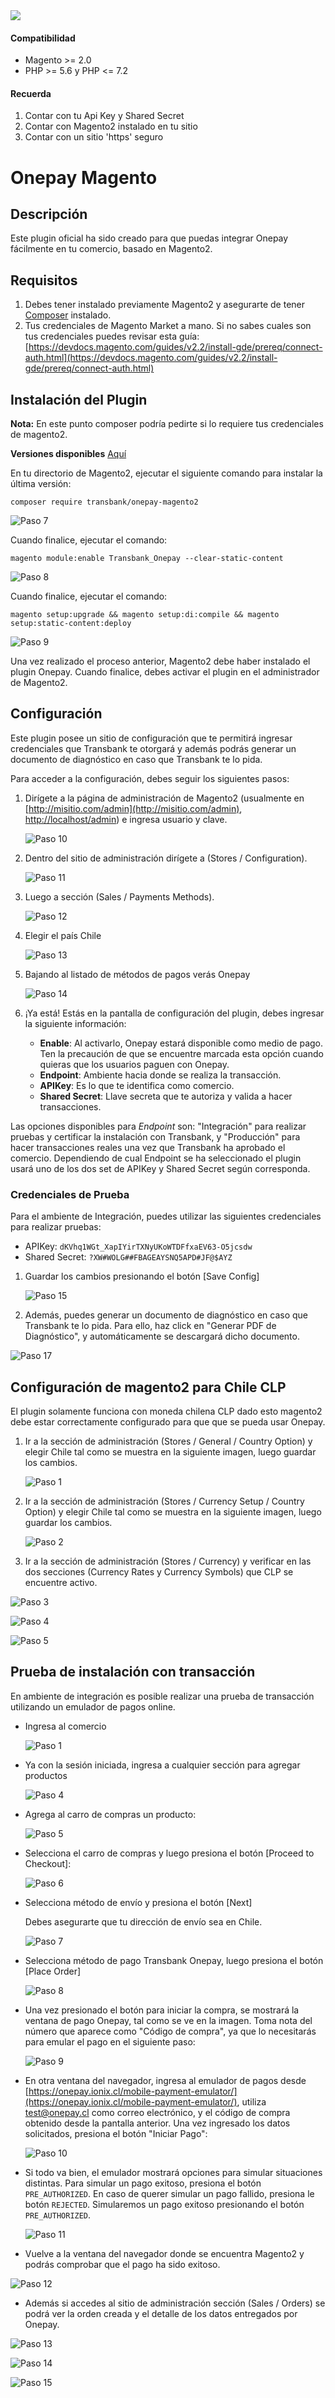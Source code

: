 <div class="data-menu-side-right">
  <div class="btn-side-right"><span><img src="/images/navbar.png"></span></div>
  <div class="block-cantainer">
    <h4>Compatibilidad</h4>
    <ul>
      <li>Magento >= 2.0</li>
      <li>PHP >= 5.6 y PHP <= 7.2</li>
    </ul>
    <h4>Recuerda</h4>
    <ol>
      <li>Contar con tu Api Key y Shared Secret</li>
      <li>Contar con Magento2 instalado en tu sitio</li>
      <li>Contar con un sitio 'https' seguro</li>
    </ol>
  </div>
</div>

<h1 class="toc-ignore">Onepay Magento</h1>
<h1 style="display: none;">Onepay</h1>

## Descripción

Este plugin oficial ha sido creado para que puedas integrar Onepay fácilmente en tu comercio, basado en Magento2.

## Requisitos

1. Debes tener instalado previamente Magento2 y asegurarte de tener [Composer](https://getcomposer.org) instalado.
2. Tus credenciales de Magento Market a mano. Si no sabes cuales son tus credenciales puedes revisar esta guía: [https://devdocs.magento.com/guides/v2.2/install-gde/prereq/connect-auth.html](https://devdocs.magento.com/guides/v2.2/install-gde/prereq/connect-auth.html)

## Instalación del Plugin

**Nota:** En este punto composer podría pedirte si lo requiere tus credenciales de magento2.

**Versiones disponibles** [Aquí](https://packagist.org/packages/transbank/onepay-magento2)

En tu directorio de Magento2, ejecutar el siguiente comando para instalar la última versión:

    composer require transbank/onepay-magento2

  ![Paso 7](/images/plug/mage/onepay/paso7.png)

Cuando finalice, ejecutar el comando:

    magento module:enable Transbank_Onepay --clear-static-content

  ![Paso 8](/images/plug/mage/onepay/paso8.png)

Cuando finalice, ejecutar el comando:

    magento setup:upgrade && magento setup:di:compile && magento setup:static-content:deploy

  ![Paso 9](/images/plug/mage/onepay/paso9.png)

Una vez realizado el proceso anterior, Magento2 debe haber instalado el plugin Onepay. Cuando finalice, debes activar el plugin en el administrador de Magento2.

## Configuración

Este plugin posee un sitio de configuración que te permitirá ingresar credenciales que Transbank te otorgará y además podrás generar un documento de diagnóstico en caso que Transbank te lo pida.

Para acceder a la configuración, debes seguir los siguientes pasos:

1. Dirígete a la página de administración de Magento2 (usualmente en [http://misitio.com/admin](http://misitio.com/admin), [http://localhost/admin](http://localhost/admin)) e ingresa usuario y clave.

    ![Paso 10](/images/plug/mage/onepay/paso10.png)

2. Dentro del sitio de administración dirígete a (Stores / Configuration).

    ![Paso 11](/images/plug/mage/onepay/paso11.png)

3. Luego a sección (Sales / Payments Methods).

    ![Paso 12](/images/plug/mage/onepay/paso12.png)

4. Elegir el país Chile

    ![Paso 13](/images/plug/mage/onepay/paso13.png)

5. Bajando al listado de métodos de pagos verás Onepay

    ![Paso 14](/images/plug/mage/onepay/paso14.png)

6. ¡Ya está! Estás en la pantalla de configuración del plugin, debes ingresar la siguiente información:

   * **Enable**: Al activarlo, Onepay estará disponible como medio de pago. Ten la precaución de que se encuentre marcada esta opción cuando quieras que los usuarios paguen con Onepay.
   * **Endpoint**: Ambiente hacia donde se realiza la transacción.
   * **APIKey**: Es lo que te identifica como comercio.
   * **Shared Secret**: Llave secreta que te autoriza y valida a hacer transacciones.

  Las opciones disponibles para _Endpoint_ son: "Integración" para realizar pruebas y certificar la instalación con Transbank, y "Producción" para hacer transacciones reales una vez que Transbank ha aprobado el comercio. Dependiendo de cual Endpoint se ha seleccionado el plugin usará uno de los dos set de APIKey y Shared Secret según corresponda.

### Credenciales de Prueba

Para el ambiente de Integración, puedes utilizar las siguientes credenciales para realizar pruebas:

* APIKey: `dKVhq1WGt_XapIYirTXNyUKoWTDFfxaEV63-O5jcsdw`
* Shared Secret: `?XW#WOLG##FBAGEAYSNQ5APD#JF@$AYZ`

1. Guardar los cambios presionando el botón [Save Config]

   ![Paso 15](/images/plug/mage/onepay/paso15.png)

2. Además, puedes generar un documento de diagnóstico en caso que Transbank te lo pida. Para ello, haz click en "Generar PDF de Diagnóstico", y automáticamente se descargará dicho documento.

  ![Paso 17](/images/plug/mage/onepay/paso17.png)

## Configuración de magento2 para Chile CLP

El plugin solamente funciona con moneda chilena CLP dado esto magento2 debe estar correctamente configurado para que que se pueda usar Onepay.

1. Ir a la sección de administración (Stores / General / Country Option) y elegir Chile tal como se muestra en la siguiente imagen, luego guardar los cambios.

    ![Paso 1](/images/plug/mage/onepay/clp1.png)

2. Ir a la sección de administración (Stores / Currency Setup / Country Option) y elegir Chile tal como se muestra en la siguiente imagen, luego guardar los cambios.

    ![Paso 2](/images/plug/mage/onepay/clp2.png)

3. Ir a la sección de administración (Stores / Currency) y verificar en las dos secciones (Currency Rates y Currency Symbols) que CLP se encuentre activo.

  ![Paso 3](/images/plug/mage/onepay/clp3.png)

  ![Paso 4](/images/plug/mage/onepay/clp4.png)

  ![Paso 5](/images/plug/mage/onepay/clp5.png)

## Prueba de instalación con transacción

En ambiente de integración es posible realizar una prueba de transacción utilizando un emulador de pagos online.

* Ingresa al comercio

  ![Paso 1](/images/plug/mage/onepay/paso18.png)

* Ya con la sesión iniciada, ingresa a cualquier sección para agregar productos

  ![Paso 4](/images/plug/mage/onepay/paso19.png)

* Agrega al carro de compras un producto:

  ![Paso 5](/images/plug/mage/onepay/paso20.png)

* Selecciona el carro de compras y luego presiona el botón [Proceed to Checkout]:

  ![Paso 6](/images/plug/mage/onepay/paso21.png)

* Selecciona método de envío y presiona el botón [Next]

  Debes asegurarte que tu dirección de envío sea en Chile.

  ![Paso 7](/images/plug/mage/onepay/paso22.png)

* Selecciona método de pago Transbank Onepay, luego presiona el botón [Place Order]

  ![Paso 8](/images/plug/mage/onepay/paso23.png)

* Una vez presionado el botón para iniciar la compra, se mostrará la ventana de pago Onepay, tal como se ve en la imagen. Toma nota del número que aparece como "Código de compra", ya que lo necesitarás para emular el pago en el siguiente paso:

  ![Paso 9](/images/plug/mage/onepay/paso24.png)

* En otra ventana del navegador, ingresa al emulador de pagos desde [https://onepay.ionix.cl/mobile-payment-emulator/](https://onepay.ionix.cl/mobile-payment-emulator/), utiliza test@onepay.cl como correo electrónico, y el código de compra obtenido desde la pantalla anterior. Una vez ingresado los datos solicitados, presiona el botón "Iniciar Pago":

  ![Paso 10](/images/plug/mage/onepay/paso25.png)

* Si todo va bien, el emulador mostrará opciones para simular situaciones distintas. Para simular un pago exitoso, presiona el botón `PRE_AUTHORIZED`. En caso de querer simular un pago fallido, presiona le botón `REJECTED`. Simularemos un pago exitoso presionando el botón `PRE_AUTHORIZED`.

  ![Paso 11](/images/plug/mage/onepay/paso26.png)

* Vuelve a la ventana del navegador donde se encuentra Magento2 y podrás comprobar que el pago ha sido exitoso.

 ![Paso 12](/images/plug/mage/onepay/paso27.png)

* Además si accedes al sitio de administración sección (Sales / Orders) se podrá ver la orden creada y el detalle de los datos entregados por Onepay.

 ![Paso 13](/images/plug/mage/onepay/paso28.png)

 ![Paso 14](/images/plug/mage/onepay/paso29.png)

 ![Paso 15](/images/plug/mage/onepay/paso30.png)
